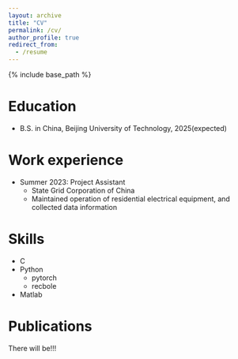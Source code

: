 ```yaml
---
layout: archive
title: "CV"
permalink: /cv/
author_profile: true
redirect_from:
  - /resume
---
```


{% include base_path %}

Education
======
* B.S. in China, Beijing University of Technology, 2025(expected)



Work experience
======
* Summer 2023: Project Assistant
  * State Grid Corporation of China
  * Maintained operation of residential electrical equipment, and collected data information 

Skills
======
* C
* Python
  * pytorch
  * recbole
* Matlab

Publications
======
  There will be!!!
  
